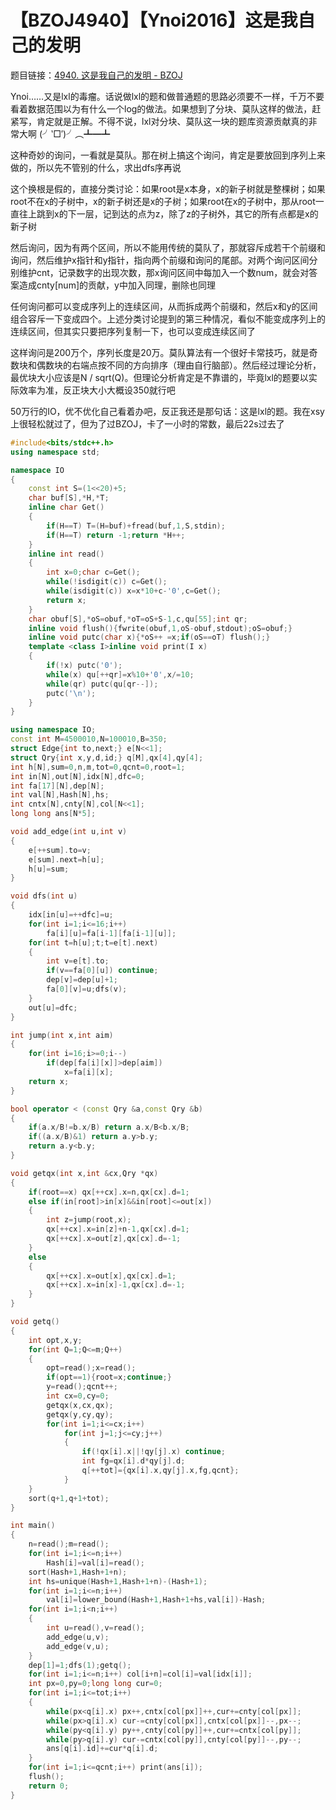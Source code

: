 #  【BZOJ4940】【Ynoi2016】这是我自己的发明

题目链接：[4940. 这是我自己的发明  -  BZOJ](https://www.lydsy.com/JudgeOnline/problem.php?id=4940)

Ynoi……又是lxl的毒瘤。话说做lxl的题和做普通题的思路必须要不一样，千万不要看着数据范围以为有什么一个log的做法。如果想到了分块、莫队这样的做法，赶紧写，肯定就是正解。不得不说，lxl对分块、莫队这一块的题库资源贡献真的非常大啊 (╯‵□′)╯︵┻━┻

这种奇妙的询问，一看就是莫队。那在树上搞这个询问，肯定是要放回到序列上来做的，所以先不管别的什么，求出dfs序再说

这个换根是假的，直接分类讨论：如果root是x本身，x的新子树就是整棵树；如果root不在x的子树中，x的新子树还是x的子树；如果root在x的子树中，那从root一直往上跳到x的下一层，记到达的点为z，除了z的子树外，其它的所有点都是x的新子树

然后询问，因为有两个区间，所以不能用传统的莫队了，那就容斥成若干个前缀和询问，然后维护x指针和y指针，指向两个前缀和询问的尾部。对两个询问区间分别维护cnt，记录数字的出现次数，那x询问区间中每加入一个数num，就会对答案造成cnty\[num\]的贡献，y中加入同理，删除也同理

任何询问都可以变成序列上的连续区间，从而拆成两个前缀和，然后x和y的区间组合容斥一下变成四个。上述分类讨论提到的第三种情况，看似不能变成序列上的连续区间，但其实只要把序列复制一下，也可以变成连续区间了

这样询问是200万个，序列长度是20万。莫队算法有一个很好卡常技巧，就是奇数块和偶数块的右端点按不同的方向排序（理由自行脑部）。然后经过理论分析，最优块大小应该是N / sqrt(Q)。但理论分析肯定是不靠谱的，毕竟lxl的题要以实际效率为准，反正块大小大概设350就行吧

50万行的IO，优不优化自己看着办吧，反正我还是那句话：这是lxl的题。我在xsy上很轻松就过了，但为了过BZOJ，卡了一小时的常数，最后22s过去了

```cpp
#include<bits/stdc++.h>
using namespace std;

namespace IO
{
    const int S=(1<<20)+5;
    char buf[S],*H,*T;
    inline char Get()
    {
        if(H==T) T=(H=buf)+fread(buf,1,S,stdin);
        if(H==T) return -1;return *H++;
    }
    inline int read()
    {
        int x=0;char c=Get();
        while(!isdigit(c)) c=Get();
        while(isdigit(c)) x=x*10+c-'0',c=Get();
        return x;
    }
    char obuf[S],*oS=obuf,*oT=oS+S-1,c,qu[55];int qr;
    inline void flush(){fwrite(obuf,1,oS-obuf,stdout);oS=obuf;}
    inline void putc(char x){*oS++ =x;if(oS==oT) flush();}
    template <class I>inline void print(I x)
    {
        if(!x) putc('0');
        while(x) qu[++qr]=x%10+'0',x/=10;
        while(qr) putc(qu[qr--]);
        putc('\n');
    }
}

using namespace IO;
const int M=4500010,N=100010,B=350;
struct Edge{int to,next;} e[N<<1];
struct Qry{int x,y,d,id;} q[M],qx[4],qy[4];
int h[N],sum=0,n,m,tot=0,qcnt=0,root=1;
int in[N],out[N],idx[N],dfc=0;
int fa[17][N],dep[N];
int val[N],Hash[N],hs;
int cntx[N],cnty[N],col[N<<1];
long long ans[N*5];

void add_edge(int u,int v)
{
    e[++sum].to=v;
    e[sum].next=h[u];
    h[u]=sum;
}

void dfs(int u)
{
    idx[in[u]=++dfc]=u;
    for(int i=1;i<=16;i++)
        fa[i][u]=fa[i-1][fa[i-1][u]];
    for(int t=h[u];t;t=e[t].next)
    {
        int v=e[t].to;
        if(v==fa[0][u]) continue;
        dep[v]=dep[u]+1;
        fa[0][v]=u;dfs(v);
    }
    out[u]=dfc;
}

int jump(int x,int aim)
{
    for(int i=16;i>=0;i--)
        if(dep[fa[i][x]]>dep[aim])
            x=fa[i][x];
    return x;
}

bool operator < (const Qry &a,const Qry &b)
{
    if(a.x/B!=b.x/B) return a.x/B<b.x/B;
    if((a.x/B)&1) return a.y>b.y;
    return a.y<b.y;
}

void getqx(int x,int &cx,Qry *qx)
{
    if(root==x) qx[++cx].x=n,qx[cx].d=1;
    else if(in[root]>in[x]&&in[root]<=out[x])
    {
        int z=jump(root,x);
        qx[++cx].x=in[z]+n-1,qx[cx].d=1;
        qx[++cx].x=out[z],qx[cx].d=-1;
    }
    else
    {
        qx[++cx].x=out[x],qx[cx].d=1;
        qx[++cx].x=in[x]-1,qx[cx].d=-1;
    }
}

void getq()
{
    int opt,x,y;
    for(int Q=1;Q<=m;Q++)
    {
        opt=read();x=read();
        if(opt==1){root=x;continue;}
        y=read();qcnt++;
        int cx=0,cy=0;
        getqx(x,cx,qx);
        getqx(y,cy,qy);
        for(int i=1;i<=cx;i++)
            for(int j=1;j<=cy;j++)
            {
                if(!qx[i].x||!qy[j].x) continue;
                int fg=qx[i].d*qy[j].d;
                q[++tot]={qx[i].x,qy[j].x,fg,qcnt};
            }
    }
    sort(q+1,q+1+tot);
}

int main()
{
    n=read();m=read();
    for(int i=1;i<=n;i++) 
        Hash[i]=val[i]=read();
    sort(Hash+1,Hash+1+n);
    int hs=unique(Hash+1,Hash+1+n)-(Hash+1);
    for(int i=1;i<=n;i++)
        val[i]=lower_bound(Hash+1,Hash+1+hs,val[i])-Hash;
    for(int i=1;i<n;i++)
    {
        int u=read(),v=read();
        add_edge(u,v);
        add_edge(v,u);
    }
    dep[1]=1;dfs(1);getq();
    for(int i=1;i<=n;i++) col[i+n]=col[i]=val[idx[i]];
    int px=0,py=0;long long cur=0;
    for(int i=1;i<=tot;i++)
    {
        while(px<q[i].x) px++,cntx[col[px]]++,cur+=cnty[col[px]];
        while(px>q[i].x) cur-=cnty[col[px]],cntx[col[px]]--,px--;
        while(py<q[i].y) py++,cnty[col[py]]++,cur+=cntx[col[py]];
        while(py>q[i].y) cur-=cntx[col[py]],cnty[col[py]]--,py--;
        ans[q[i].id]+=cur*q[i].d;
    }
    for(int i=1;i<=qcnt;i++) print(ans[i]);
    flush();
    return 0;
}
```

